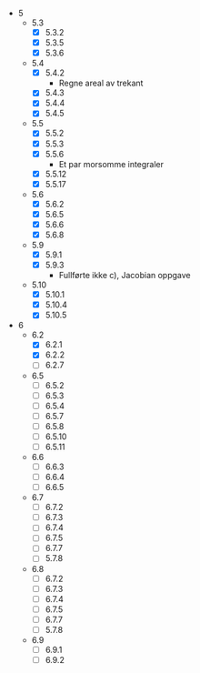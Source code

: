 - 5
	- 5.3
		 - [x] 5.3.2
		 - [x] 5.3.5
		 - [x] 5.3.6
	 - 5.4
		 - [x] 5.4.2
			 - Regne areal av trekant
		 - [x] 5.4.3
		 - [x] 5.4.4
		 - [x] 5.4.5
	 - 5.5
		 - [x] 5.5.2
		 - [x] 5.5.3
		 - [x] 5.5.6
			 - Et par morsomme integraler
		 - [x] 5.5.12
		 - [x] 5.5.17
	 - 5.6
		 - [x] 5.6.2
		 - [x] 5.6.5
		 - [x] 5.6.6
		 - [x] 5.6.8
	 - 5.9
		 - [x] 5.9.1
		 - [x] 5.9.3
			 - Fullførte ikke c), Jacobian oppgave
	 - 5.10
		 - [x] 5.10.1
		 - [x] 5.10.4
		 - [x] 5.10.5
- 6
	- 6.2
		 - [x] 6.2.1
		 - [x] 6.2.2
		 - [ ] 6.2.7
	- 6.5
		 - [ ] 6.5.2
		 - [ ] 6.5.3
		 - [ ] 6.5.4
		 - [ ] 6.5.7
		 - [ ] 6.5.8
		 - [ ] 6.5.10
		 - [ ] 6.5.11
	- 6.6
		 - [ ] 6.6.3
		 - [ ] 6.6.4
		 - [ ] 6.6.5
	- 6.7
		 - [ ] 6.7.2
		 - [ ] 6.7.3
		 - [ ] 6.7.4
		 - [ ] 6.7.5
		 - [ ] 6.7.7
		 - [ ] 5.7.8
	- 6.8
		 - [ ] 6.7.2
		 - [ ] 6.7.3
		 - [ ] 6.7.4
		 - [ ] 6.7.5
		 - [ ] 6.7.7
		 - [ ] 5.7.8
	- 6.9
		 - [ ] 6.9.1
		 - [ ] 6.9.2